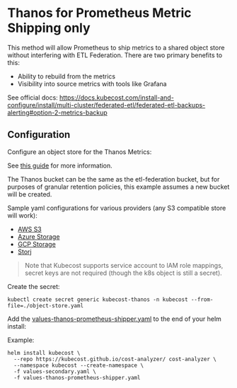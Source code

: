 # Thanos for Prometheus Metric Shipping only

This method will allow Prometheus to ship metrics to a shared object store without interfering with ETL Federation. There are two primary benefits to this:

- Ability to rebuild from the metrics
- Visibility into source metrics with tools like Grafana

See official docs: <https://docs.kubecost.com/install-and-configure/install/multi-cluster/federated-etl/federated-etl-backups-alerting#option-2-metrics-backup>

## Configuration

Configure an object store for the Thanos Metrics:

See [this guide](https://docs.kubecost.com/install-and-configure/install/multi-cluster/thanos-setup/long-term-storage#step-1-create-object-store.yaml) for more information.

The Thanos bucket can be the same as the etl-federation bucket, but for purposes of granular retention policies, this example assumes a new bucket will be created.

Sample yaml configurations for various providers (any S3 compatible store will work):
- [AWS S3](../../aws/object-store.yaml)
- [Azure Storage](../../azure/object-store.yaml)
- [GCP Storage](../../gcp/object-store.yaml)
- [Storj](https://docs.kubecost.com/install-and-configure/install/etl-backup#storj)

> Note that Kubecost supports service account to IAM role mappings, secret keys are not required (though the k8s object is still a secret).

Create the secret:

```
kubectl create secret generic kubecost-thanos -n kubecost --from-file=./object-store.yaml
```

Add the [values-thanos-prometheus-shipper.yaml](values-thanos-prometheus-shipper.yaml) to the end of your helm install:

Example:

```
helm install kubecost \
  --repo https://kubecost.github.io/cost-analyzer/ cost-analyzer \
  --namespace kubecost --create-namespace \
  -f values-secondary.yaml \
  -f values-thanos-prometheus-shipper.yaml
```

